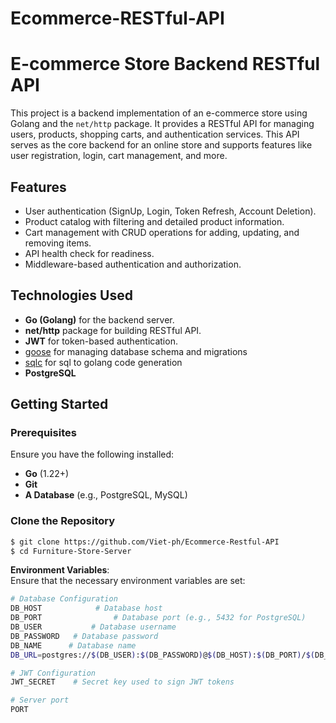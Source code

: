 # Ecommerce-RESTful-API

# E-commerce Store Backend RESTful API

This project is a backend implementation of an e-commerce store using Golang and the `net/http` package. It provides a RESTful API for managing users, products, shopping carts, and authentication services. This API serves as the core backend for an online store and supports features like user registration, login, cart management, and more.

## Features

- User authentication (SignUp, Login, Token Refresh, Account Deletion).
- Product catalog with filtering and detailed product information.
- Cart management with CRUD operations for adding, updating, and removing items.
- API health check for readiness.
- Middleware-based authentication and authorization.

## Technologies Used

- **Go (Golang)** for the backend server.
- **net/http** package for building RESTful API.
- **JWT** for token-based authentication.
- [goose](https://github.com/pressly/goose) for managing database schema and migrations
- [sqlc](https://github.com/sqlc-dev/sqlc) for sql to golang code generation
- **PostgreSQL**

## Getting Started

### Prerequisites

Ensure you have the following installed:

- **Go** (1.22+)
- **Git**
- **A Database** (e.g., PostgreSQL, MySQL)

### Clone the Repository

```sh
$ git clone https://github.com/Viet-ph/Ecommerce-Restful-API
$ cd Furniture-Store-Server
```

**Environment Variables**:</br>
Ensure that the necessary environment variables are set:
```sh
# Database Configuration
DB_HOST            # Database host
DB_PORT                # Database port (e.g., 5432 for PostgreSQL)
DB_USER           # Database username
DB_PASSWORD   # Database password
DB_NAME      # Database name
DB_URL=postgres://$(DB_USER):$(DB_PASSWORD)@$(DB_HOST):$(DB_PORT)/$(DB_NAME)?sslmode=disable

# JWT Configuration
JWT_SECRET    # Secret key used to sign JWT tokens

# Server port
PORT
```


